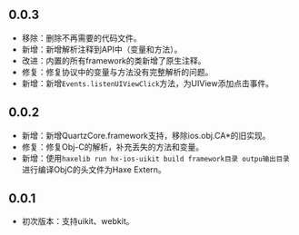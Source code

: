 ## 0.0.3
- 移除：删除不再需要的代码文件。
- 新增：新增解析注释到API中（变量和方法）。
- 改进：内置的所有framework的类新增了原生注释。
- 修复：修复协议中的变量与方法没有完整解析的问题。
- 新增：新增`Events.listenUIViewClick`方法，为UIView添加点击事件。

## 0.0.2
- 新增：新增QuartzCore.framework支持，移除ios.obj.CA*的旧实现。
- 修复：修复Obj-C的解析，补充丢失的方法和变量。
- 新增：使用`haxelib run hx-ios-uikit build framework目录 outpu输出目录`进行编译ObjC的头文件为Haxe Extern。

## 0.0.1
- 初次版本：支持uikit、webkit。
